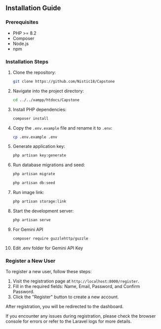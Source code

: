## Installation Guide

### Prerequisites
- PHP >= 8.2
- Composer
- Node.js
- npm

### Installation Steps
1. Clone the repository:
    ```bash
    git clone https://github.com/Nistic18/Capstone
    ```

2. Navigate into the project directory:
    ```bash
    cd ../../xampp/htdocs/Capstone
    ```

3. Install PHP dependencies:
    ```bash
    composer install
    ```

4. Copy the `.env.example` file and rename it to `.env`:
    ```bash
    cp .env.example .env
    ```

5. Generate application key:
    ```bash
    php artisan key:generate
    ```

6. Run database migrations and seed:
    ```bash
    php artisan migrate
    ```
    ```bash
    php artisan db:seed
    ```
7. Run image link:
    ```bash
    php artisan storage:link
    ```
8. Start the development server:
    ```bash
    php artisan serve
    ```
9. For Gemini API
    ```bash
    composer require guzzlehttp/guzzle
    
10. Edit .env folder for Gemini API Key

### Register a New User
To register a new user, follow these steps:

1. Visit the registration page at `http://localhost:8000/register`.
2. Fill in the required fields: Name, Email, Password, and Confirm Password.
3. Click the "Register" button to create a new account.

After registration, you will be redirected to the dashboard.

If you encounter any issues during registration, please check the browser console for errors or refer to the Laravel logs for more details.
